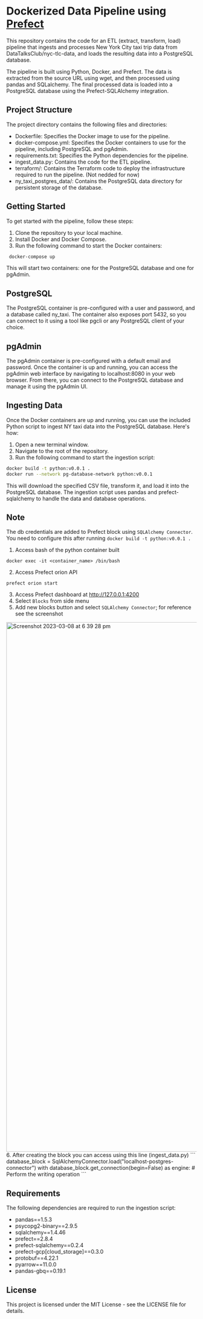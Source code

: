 # Dockerized Data Pipeline using [Prefect](https://docs.prefect.io/)
This repository contains the code for an ETL (extract, transform, load) pipeline that ingests and processes New York City taxi trip data from DataTalksClub/nyc-tlc-data, and loads the resulting data into a PostgreSQL database.

The pipeline is built using Python, Docker, and Prefect. The data is extracted from the source URL using wget, and then processed using pandas and SQLalchemy. The final processed data is loaded into a PostgreSQL database using the Prefect-SQLAlchemy integration.

## Project Structure
The project directory contains the following files and directories:

- Dockerfile: Specifies the Docker image to use for the pipeline.
- docker-compose.yml: Specifies the Docker containers to use for the pipeline, including PostgreSQL and pgAdmin.
- requirements.txt: Specifies the Python dependencies for the pipeline.
- ingest_data.py: Contains the code for the ETL pipeline.
- terraform/: Contains the Terraform code to deploy the infrastructure required to run the pipeline. (Not nedded for now)
- ny_taxi_postgres_data/: Contains the PostgreSQL data directory for persistent storage of the database.

## Getting Started
To get started with the pipeline, follow these steps:

1. Clone the repository to your local machine.
2. Install Docker and Docker Compose.
3. Run the following command to start the Docker containers:

```bash
 docker-compose up 
```

This will start two containers: one for the PostgreSQL database and one for pgAdmin.

## PostgreSQL
The PostgreSQL container is pre-configured with a user and password, and a database called ny_taxi. The container also exposes port 5432, so you can connect to it using a tool like pgcli or any PostgreSQL client of your choice.

## pgAdmin
The pgAdmin container is pre-configured with a default email and password. Once the container is up and running, you can access the pgAdmin web interface by navigating to localhost:8080 in your web browser. From there, you can connect to the PostgreSQL database and manage it using the pgAdmin UI.

## Ingesting Data
Once the Docker containers are up and running, you can use the included Python script to ingest NY taxi data into the PostgreSQL database. Here's how:

1. Open a new terminal window.
2. Navigate to the root of the repository.
3. Run the following command to start the ingestion script:

```bash
docker build -t python:v0.0.1 .
docker run --network pg-database-network python:v0.0.1
```

This will download the specified CSV file, transform it, and load it into the PostgreSQL database. The ingestion script uses pandas and prefect-sqlalchemy to handle the data and database operations.

## Note 
The db credentials are added to Prefect block using `SQLAlchemy Connector`. You need to configure this after running `docker build -t python:v0.0.1 .`
1. Access bash of the python container built
```
docker exec -it <container_name> /bin/bash
```
2. Access Prefect orion API
```
prefect orion start
```
3. Access Prefect dashboard at http://127.0.0.1:4200 
4. Select `Blocks` from side menu
5. Add new blocks button and select `SQLAlchemy Connector`; for reference see the screenshot
<img width="1403" alt="Screenshot 2023-03-08 at 6 39 28 pm" src="https://user-images.githubusercontent.com/6215331/223654682-b9c3d9ee-0e2a-4a97-b379-cf7b46486cb5.png">
6. After creating the block you can access using this line (ingest_data.py)
```
database_block = SqlAlchemyConnector.load("localhost-postgres-connector")
with database_block.get_connection(begin=False) as engine:
 # Perform the writing operation
```

## Requirements
The following dependencies are required to run the ingestion script:

- pandas==1.5.3
- psycopg2-binary==2.9.5
- sqlalchemy==1.4.46
- prefect==2.8.4
- prefect-sqlalchemy==0.2.4
- prefect-gcp[cloud_storage]==0.3.0
- protobuf==4.22.1
- pyarrow==11.0.0
- pandas-gbq==0.19.1

## License
This project is licensed under the MIT License - see the LICENSE file for details.

